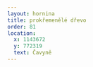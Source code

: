 ```yaml
---
layout: hornina
title: prokřemenělé dřevo
order: 81
location:
  x: 1143672
  y: 772319
  text: Čavyně
---
```


